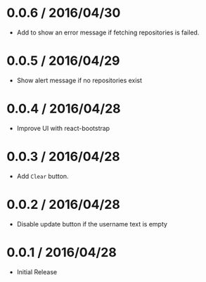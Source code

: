 0.0.6 / 2016/04/30
==================

  * Add to show an error message if fetching repositories is failed.

0.0.5 / 2016/04/29
==================

  * Show alert message if no repositories exist

0.0.4 / 2016/04/28
==================

  * Improve UI with react-bootstrap

0.0.3 / 2016/04/28
==================

  * Add `Clear` button.

0.0.2 / 2016/04/28
==================

  * Disable update button if the username text is empty

0.0.1 / 2016/04/28
==================

  * Initial Release
